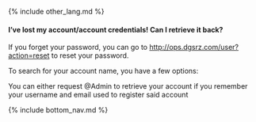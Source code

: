 {% include other_lang.md %}

#### I’ve lost my account/account credentials! Can I retrieve it back?

If you forget your password, you can go to http://ops.dgsrz.com/user?action=reset to reset your password.

To search for your account name, you have a few options:

You can either request @Admin to retrieve your account if you remember your username and email used to register said account

<!-- Don't touch this part thank you -->
{% include bottom_nav.md %}